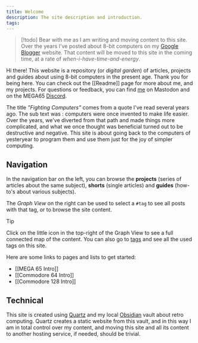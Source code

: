 ```yaml
---
title: Welcome
description: The site description and introduction.
tags:
---
```

>[!todo]
>Bear with me as I am writing and moving content to this site. Over the years I've posted about 8-bit computers on my [Google Blogger](https://devdef.blogspot.com/) website. That content will be moved to this site in the coming time, at a rate of *when-i-have-time-and-energy*.

Hi there! This website is a repository (or *digital garden*) of articles, projects and guides about using 8-bit computers in the present age. Thank you for being here. You can check out the [[Readme]] page for more about me, and my projects. For questions or feedback, you can find [me](https://oldbytes.space/@wiebow) on Mastodon and on the MEGA65 [Discord](https://discord.com/invite/5DNvESf).

The title *"Fighting Computers"* comes from a quote I've read several years ago. The sub text was : computers were once invented to make life easier. Over the years, we've diverted from that path and made things more complicated, and what we once thought was beneficial turned out to be destructive and negative. This site is about going back to the computers of yesteryear to program them and use them just for the joy of simpler computing.

## Navigation

In the navigation bar on the left, you can browse the **projects** (series of articles about the same subject), **shorts** (single articles) and **guides** (how-to's about various subjects).

The *Graph View* on the right can be used to select a `#tag` to see all posts with that tag, or to browse the site content.

>[!Tip]
>Click on the little icon in the top-right of the Graph View to see a full connected map of the content. You can also go to [tags](https://fightingcomputers.nl/tags/) and see all the used tags on this site.

Here are some links to pages and lists to get started:

* [[MEGA 65 Intro]]
* [[Commodore 64 Intro]]
* [[Commodore 128 Intro]]

## Technical

This site is created using [Quartz](https://quartz.jzhao.xyz/) and my local [Obsidian](https://obsidian.md) vault about retro computing. Quartz creates a static website from this vault, and in this way I am in total control over my content, and moving this site and all its content to another hosting service, if needed, should be trivial.
